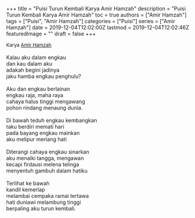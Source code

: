 +++
title = "Puisi Turun Kembali Karya Amir Hamzah"
description = "Puisi Turun Kembali Karya Amir Hamzah"
toc = true
authors = ["Amir Hamzah"]
tags = ["Puisi", "Amir Hamzah"]
categories = ["Puisi"]
series = ["Amir Hamzah"]
date = 2019-12-04T12:02:00Z
lastmod = 2019-12-04T12:02:46Z
featuredImage = ""
draft = false
+++

<div style="text-align: justify;">
<div style="font-size: small;">Karya <a href="/authors/amir-hamzah/" target="_blank">Amir Hamzah</a></div><br />
Kalau aku dalam engkau<br />dan kau dalam aku<br />adakah begini jadinya<br />jaku hamba engkau penghulu?<br /><br />Aku dan engkau berlainan<br />engkau raja, maha raya<br />cahaya halus tinggi mengawang<br />pohon rindang menaung dunia.<br /><br />Di bawah teduh engkau kembangkan<br />taku berdiri memati hari<br />pada bayang engkau mainkan<br />aku melipur meriang hati<br /><br />Diterangi cahaya engkau sinarkan<br />aku menaiki tangga, mengawan<br />kecapi firdausi melena telinga<br />menyentuh gambuh dalam hatiku<br /><br />Terlihat ke bawah<br />kandil kemerlap<br />melambai cempaka ramai tertawa<br />hati duniawi melambung tinggi<br />berpaling aku turun kembali.</div>
